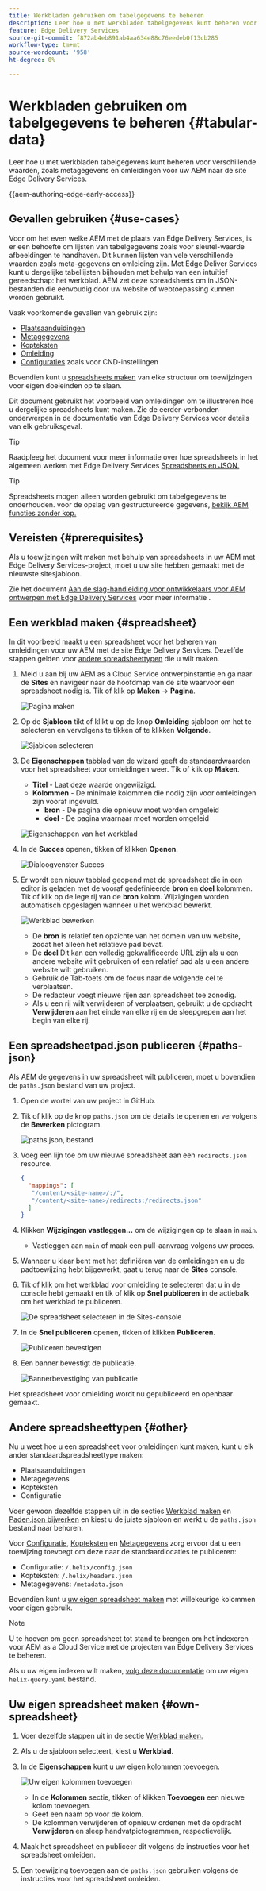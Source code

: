 ```yaml
---
title: Werkbladen gebruiken om tabelgegevens te beheren
description: Leer hoe u met werkbladen tabelgegevens kunt beheren voor verschillende waarden, zoals metagegevens en omleidingen voor uw AEM naar de site Edge Delivery Services.
feature: Edge Delivery Services
source-git-commit: f872ab4eb891ab4aa634e88c76eedeb0f13cb285
workflow-type: tm+mt
source-wordcount: '958'
ht-degree: 0%

---
```



# Werkbladen gebruiken om tabelgegevens te beheren {#tabular-data}

Leer hoe u met werkbladen tabelgegevens kunt beheren voor verschillende waarden, zoals metagegevens en omleidingen voor uw AEM naar de site Edge Delivery Services.

{{aem-authoring-edge-early-access}}

## Gevallen gebruiken {#use-cases}

Voor om het even welke AEM met de plaats van Edge Delivery Services, is er een behoefte om lijsten van tabelgegevens zoals voor sleutel-waarde afbeeldingen te handhaven. Dit kunnen lijsten van vele verschillende waarden zoals meta-gegevens en omleiding zijn. Met Edge Deliver Services kunt u dergelijke tabellijsten bijhouden met behulp van een intuïtief gereedschap: het werkblad. AEM zet deze spreadsheets om in JSON-bestanden die eenvoudig door uw website of webtoepassing kunnen worden gebruikt.

Vaak voorkomende gevallen van gebruik zijn:

* [Plaatsaanduidingen](/help/edge/docs/placeholders.md)
* [Metagegevens](/help/edge/docs/bulk-metadata.md)
* [Kopteksten](/help/edge/docs/custom-headers.md)
* [Omleiding](/help/edge/docs/redirects.md)
* [Configuraties](/help/edge/docs/setup-byo-cdn-push-invalidation.md) zoals voor CND-instellingen

Bovendien kunt u [spreadsheets maken](#own-spreadsheet) van elke structuur om toewijzingen voor eigen doeleinden op te slaan.

Dit document gebruikt het voorbeeld van omleidingen om te illustreren hoe u dergelijke spreadsheets kunt maken. Zie de eerder-verbonden onderwerpen in de documentatie van Edge Delivery Services voor details van elk gebruiksgeval.

>[!TIP]
>
>Raadpleeg het document voor meer informatie over hoe spreadsheets in het algemeen werken met Edge Delivery Services [Spreadsheets en JSON.](/help/edge/developer/spreadsheets.md)

>[!TIP]
>
>Spreadsheets mogen alleen worden gebruikt om tabelgegevens te onderhouden. voor de opslag van gestructureerde gegevens, [bekijk AEM functies zonder kop.](/help/headless/introduction.md)

## Vereisten {#prerequisites}

Als u toewijzingen wilt maken met behulp van spreadsheets in uw AEM met Edge Delivery Services-project, moet u uw site hebben gemaakt met de nieuwste sitesjabloon.

Zie het document [Aan de slag-handleiding voor ontwikkelaars voor AEM ontwerpen met Edge Delivery Services](/help/edge/edge-dev-getting-started.md) voor meer informatie .

## Een werkblad maken {#spreadsheet}

In dit voorbeeld maakt u een spreadsheet voor het beheren van omleidingen voor uw AEM met de site Edge Delivery Services. Dezelfde stappen gelden voor [andere spreadsheettypen](#other) die u wilt maken.

1. Meld u aan bij uw AEM as a Cloud Service ontwerpinstantie en ga naar de **Sites** en navigeer naar de hoofdmap van de site waarvoor een spreadsheet nodig is. Tik of klik op **Maken** -> **Pagina**.

   ![Pagina maken](assets/tabular-data/tabular-data-create-page.png)

1. Op de **Sjabloon** tikt of klikt u op de knop **Omleiding** sjabloon om het te selecteren en vervolgens te tikken of te klikken **Volgende**.

   ![Sjabloon selecteren](assets/tabular-data/tabular-data-create-page-teamplate-redirects.png)

1. De **Eigenschappen** tabblad van de wizard geeft de standaardwaarden voor het spreadsheet voor omleidingen weer. Tik of klik op **Maken**.

   * **Titel** - Laat deze waarde ongewijzigd.
   * **Kolommen** - De minimale kolommen die nodig zijn voor omleidingen zijn vooraf ingevuld.
      * **bron** - De pagina die opnieuw moet worden omgeleid
      * **doel** - De pagina waarnaar moet worden omgeleid

   ![Eigenschappen van het werkblad](assets/tabular-data/tabular-data-create-page-properties-redirects.png)

1. In de **Succes** openen, tikken of klikken **Openen**.

   ![Dialoogvenster Succes](assets/tabular-data/tabular-data-success.png)

1. Er wordt een nieuw tabblad geopend met de spreadsheet die in een editor is geladen met de vooraf gedefinieerde **bron** en **doel** kolommen. Tik of klik op de lege rij van de **bron** kolom. Wijzigingen worden automatisch opgeslagen wanneer u het werkblad bewerkt.

   ![Werkblad bewerken](assets/tabular-data/tabular-data-edit-redirects.png)

   * De **bron** is relatief ten opzichte van het domein van uw website, zodat het alleen het relatieve pad bevat.
   * De **doel** Dit kan een volledig gekwalificeerde URL zijn als u een andere website wilt gebruiken of een relatief pad als u een andere website wilt gebruiken.
   * Gebruik de Tab-toets om de focus naar de volgende cel te verplaatsen.
   * De redacteur voegt nieuwe rijen aan spreadsheet toe zonodig.
   * Als u een rij wilt verwijderen of verplaatsen, gebruikt u de opdracht **Verwijderen** aan het einde van elke rij en de sleepgrepen aan het begin van elke rij.

## Een spreadsheetpad.json publiceren {#paths-json}

Als AEM de gegevens in uw spreadsheet wilt publiceren, moet u bovendien de `paths.json` bestand van uw project.

1. Open de wortel van uw project in GitHub.

1. Tik of klik op de knop `paths.json` om de details te openen en vervolgens de **Bewerken** pictogram.

   ![paths.json, bestand](assets/tabular-data/tabular-data-paths-json.png)

1. Voeg een lijn toe om uw nieuwe spreadsheet aan een `redirects.json` resource.

   ```json
   {
     "mappings": [
      "/content/<site-name>/:/",
      "/content/<site-name>/redirects:/redirects.json"
     ]
   }
   ```

1. Klikken **Wijzigingen vastleggen...** om de wijzigingen op te slaan in `main`.

   * Vastleggen aan `main` of maak een pull-aanvraag volgens uw proces.

1. Wanneer u klaar bent met het definiëren van de omleidingen en u de padtoewijzing hebt bijgewerkt, gaat u terug naar de **Sites** console.

1. Tik of klik om het werkblad voor omleiding te selecteren dat u in de console hebt gemaakt en tik of klik op **Snel publiceren** in de actiebalk om het werkblad te publiceren.

   ![De spreadsheet selecteren in de Sites-console](assets/tabular-data/tabular-data-select-publish.png)

1. In de **Snel publiceren** openen, tikken of klikken **Publiceren**.

   ![Publiceren bevestigen](assets/tabular-data/tabular-data-quick-publish.png)

1. Een banner bevestigt de publicatie.

   ![Bannerbevestiging van publicatie](assets/tabular-data/tabular-data-publish-banner.png)

Het spreadsheet voor omleiding wordt nu gepubliceerd en openbaar gemaakt.

## Andere spreadsheettypen {#other}

Nu u weet hoe u een spreadsheet voor omleidingen kunt maken, kunt u elk ander standaardspreadsheettype maken:

* Plaatsaanduidingen
* Metagegevens
* Kopteksten
* Configuratie

Voer gewoon dezelfde stappen uit in de secties [Werkblad maken](#spreadsheet) en [Paden.json bijwerken](#paths-json) en kiest u de juiste sjabloon en werkt u de `paths.json` bestand naar behoren.

Voor [Configuratie](https://www.aem.live/docs/configuration), [Kopteksten](https://www.aem.live/docs/custom-headers) en [Metagegevens](https://www.aem.live/docs/bulk-metadata) zorg ervoor dat u een toewijzing toevoegt om deze naar de standaardlocaties te publiceren:

* Configuratie: `/.helix/config.json`
* Kopteksten: `/.helix/headers.json`
* Metagegevens: `/metadata.json`

Bovendien kunt u [uw eigen spreadsheet maken](#own-spreadsheet) met willekeurige kolommen voor eigen gebruik.

>[!NOTE]
>
>U te hoeven om geen spreadsheet tot stand te brengen om het indexeren voor AEM as a Cloud Service met de projecten van Edge Delivery Services te beheren.
>
>Als u uw eigen indexen wilt maken, [volg deze documentatie](https://www.aem.live/developer/indexing#setting-up-more-index-configurations) om uw eigen `helix-query.yaml` bestand.

## Uw eigen spreadsheet maken {#own-spreadsheet}

1. Voer dezelfde stappen uit in de sectie [Werkblad maken.](#spreadsheet)

1. Als u de sjabloon selecteert, kiest u **Werkblad**.

1. In de **Eigenschappen** kunt u uw eigen kolommen toevoegen.

   ![Uw eigen kolommen toevoegen](assets/tabular-data/tabular-data-own-spreadsheet.png)

   * In de **Kolommen** sectie, tikken of klikken **Toevoegen** een nieuwe kolom toevoegen.
   * Geef een naam op voor de kolom.
   * De kolommen verwijderen of opnieuw ordenen met de opdracht **Verwijderen** en sleep handvatpictogrammen, respectievelijk.

1. Maak het spreadsheet en publiceer dit volgens de instructies voor het spreadsheet omleiden.

1. Een toewijzing toevoegen aan de `paths.json` gebruiken volgens de instructies voor het spreadsheet omleiden.
